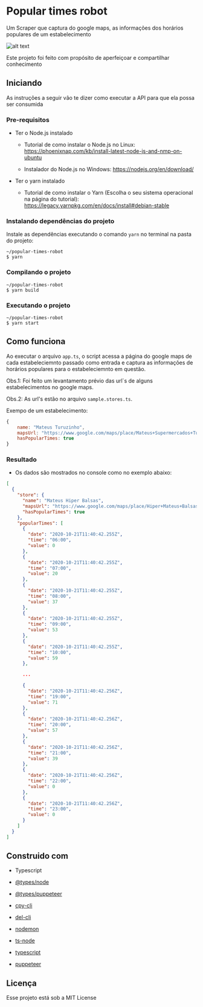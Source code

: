 # Popular times robot

Um Scraper que captura do google maps, as informações dos horários populares de um estabelecimento 

![alt text](https://i.ibb.co/jfSFRn2/popular-times.png)

Este projeto foi feito com propósito de aperfeiçoar e compartilhar conhecimento

## Iniciando

As instruções a seguir vão te dizer como executar a API para que ela possa ser consumida


### Pre-requisitos

- Ter o Node.js instalado


    - Tutorial de como instalar o Node.js no Linux: https://phoenixnap.com/kb/install-latest-node-js-and-nmp-on-ubuntu

    - Instalador do Node.js no Windows: https://nodejs.org/en/download/


- Ter o yarn instalado

    - Tutorial de como instalar o Yarn (Escolha o seu sistema operacional na página do tutorial): https://legacy.yarnpkg.com/en/docs/install#debian-stable


### Instalando dependências do projeto

Instale as dependências executando o comando `yarn` no terminal na pasta do projeto:

```
~/popular-times-robot
$ yarn
```

### Compilando o projeto
```
~/popular-times-robot
$ yarn build
```

### Executando o projeto
```
~/popular-times-robot
$ yarn start
```

## Como funciona

Ao executar o arquivo `app.ts`, o script acessa a página do google maps de cada estabeleciemnto passado como entrada e captura as informações de horários populares para o estabeleciemnto em questão. 

Obs.1: Foi feito um levantamento prévio das url`s de alguns estabelecimentos no google maps.

Obs.2: As url's estão no arquivo `sample.stores.ts`.


Exempo de um estabelecimento: 
```javascript
{
    name: "Mateus Turuzinho",
    mapsUrl: "https://www.google.com/maps/place/Mateus+Supermercados+Turuzinho/@-2.5016142,-44.2304185,17z/data=!3m1!4b1!4m5!3m4!1s0x7f691b68236f69f:0x9ed738bb64a29b79!8m2!3d-2.5016142!4d-44.2282298",
    hasPopularTimes: true
}
```

### Resultado
- Os dados são mostrados no console como no exemplo abaixo:
```json
[
  {
    "store": {
      "name": "Mateus Hiper Balsas",
      "mapsUrl": "https://www.google.com/maps/place/Hiper+Mateus+Balsas/@-5.0113964,-47.3891972,7z/data=!4m8!1m2!2m1!1ssupermercados+Mateus+Hiper+Balsas!3m4!1s0x92d5ef979bb0a613:0x37f7f9482bd294c9!8m2!3d-7.5266667!4d-46.0444444",
      "hasPopularTimes": true
    },
    "popularTimes": [
      {
        "date": "2020-10-21T11:40:42.255Z",
        "time": "06:00",
        "value": 0
      },
      {
        "date": "2020-10-21T11:40:42.255Z",
        "time": "07:00",
        "value": 20
      },
      {
        "date": "2020-10-21T11:40:42.255Z",
        "time": "08:00",
        "value": 37
      },
      {
        "date": "2020-10-21T11:40:42.255Z",
        "time": "09:00",
        "value": 53
      },
      {
        "date": "2020-10-21T11:40:42.255Z",
        "time": "10:00",
        "value": 59
      },

      ...

      {
        "date": "2020-10-21T11:40:42.256Z",
        "time": "19:00",
        "value": 71
      },
      {
        "date": "2020-10-21T11:40:42.256Z",
        "time": "20:00",
        "value": 57
      },
      {
        "date": "2020-10-21T11:40:42.256Z",
        "time": "21:00",
        "value": 39
      },
      {
        "date": "2020-10-21T11:40:42.256Z",
        "time": "22:00",
        "value": 0
      },
      {
        "date": "2020-10-21T11:40:42.256Z",
        "time": "23:00",
        "value": 0
      }
    ]
  }
]
```

## Construido com
* Typescript

* [@types/node](https://www.npmjs.com/package/@types/node) 
* [@types/puppeteer](https://www.npmjs.com/package/@types/puppeteer) 
* [cpy-cli](https://www.npmjs.com/package/cpy-cli) 
* [del-cli](https://www.npmjs.com/package/del-cli) 
* [nodemon](https://www.npmjs.com/package/nodemon) 
* [ts-node](https://www.npmjs.com/package/ts-node) 
* [typescript](https://www.npmjs.com/package/typescript)
* [puppeteer](https://github.com/puppeteer/puppeteer)

## Licença

Esse projeto está sob a MIT License

